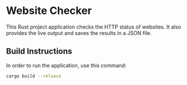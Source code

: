 # Website Checker

This Rust project application checks the HTTP status of websites. It also provides the  live output and saves the results in a JSON file.

## Build Instructions

In order to run the application, use this command:

```bash
cargo build --release
```

